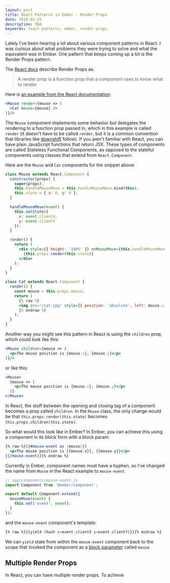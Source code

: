```yaml
---
layout: post
title: React Patterns in Ember - Render Props
date: 2018-02-25
description: TBA
keywords: react patterns, ember, render props
---
```


Lately I've been hearing a lot about various component patterns in React. I was curious about what problems they were trying to solve and what the equivalent was in Ember. One pattern that keeps coming up a lot is the Render Props pattern.

The [React docs](https://reactjs.org/docs/render-props.html) describe Render Props as:

> A render prop is a function prop that a component uses to know what to render

Here is [an example from the React documentation](https://reactjs.org/docs/render-props.html):

```jsx
<Mouse render={mouse => (
  <Cat mouse={mouse} />
)}/>
```

The `Mouse` component implements some behavior but delegates the rendering to a function prop passed in, which in this example is called `render` (it doesn't have to be called `render`, but it is a common convention that libraries like [downshift](https://github.com/paypal/downshift) follow). If you aren't familiar with React, you can have plain JavaScript functions that return JSX. These types of components are called Stateless Functional Components, as opposed to the stateful components using classes that extend from `React.Component`.

Here are the `Mouse` and `Cat` components for the snippet above:

```jsx
class Mouse extends React.Component {
  constructor(props) {
    super(props);
    this.handleMouseMove = this.handleMouseMove.bind(this);
    this.state = { x: 0, y: 0 };
  }

  handleMouseMove(event) {
    this.setState({
      x: event.clientX,
      y: event.clientY
    });
  }

  render() {
    return (
      <div style={{ height: '100%' }} onMouseMove={this.handleMouseMove}>
        {this.props.render(this.state)}
      </div>
    );
  }
}

class Cat extends React.Component {
  render() {
    const mouse = this.props.mouse;
    return (
      {% raw %}
      <img src="/cat.jpg" style={{ position: 'absolute', left: mouse.x, top: mouse.y }} />
      {% endraw %}
    );
  }
}
```

Another way you might see this pattern in React is using the `children` prop, which could look like this:

```jsx
<Mouse children={mouse => (
  <p>The mouse position is {mouse.x}, {mouse.y}</p>
)}/>
```

or like this:

```jsx
<Mouse>
  {mouse => (
    <p>The mouse position is {mouse.x}, {mouse.y}</p>
  )}
</Mouse>
```

In React, the stuff between the opening and closing tag of a component becomes a prop called `children`. In the `Mouse` class, the only change would be that `this.props.render(this.state)` becomes `this.props.children(this.state)`.

So what would this look like in Ember? In Ember, you can achieve this using a component in its block form with a block param:

```hbs
{% raw %}{{#mouse-event as |mouse|}}
  <p>The mouse position is {{mouse.x}}, {{mouse.y}}</p>
{{/mouse-event}}{% endraw %}
```

Currently in Ember, component names must have a hyphen, so I've changed the name from `Mouse` in the React example to `mouse-event`.

```js
// app/components/mouse-event.js
import Component from '@ember/component';

export default Component.extend({
  mouseMove(event) {
    this.set('event', event);
  }
});
```

and the `mouse-event` component's template:

```hbs
{% raw %}{{yield (hash x=event.clientX y=event.clientY)}}{% endraw %}
```

We can `yield` state from within the `mouse-event` component back to the scope that invoked the component as a [block parameter](https://guides.emberjs.com/v3.0.0/components/block-params/) called `mouse`.

## Multiple Render Props

In React, you can have multiple render props. To achieve
